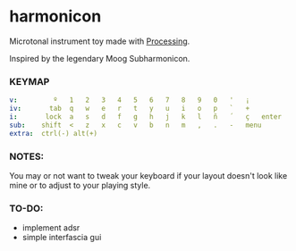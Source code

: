 # harmonicon
Microtonal instrument toy made with [Processing](https://processing.org/).

Inspired by the legendary Moog Subharmonicon.



### KEYMAP

```yaml
v:         º   1   2   3   4   5   6   7   8   9   0   '   ¡   
iv:       tab  q   w   e   r   t   y   u   i   o   p   `   +
i:       lock  a   s   d   f   g   h   j   k   l   ñ   ´   ç   enter
sub:    shift  <   z   x   c   v   b   n   m   ,   .   -   menu  
extra:  ctrl(-) alt(+)
```



### NOTES:

You may or not want to tweak your keyboard if your layout doesn't look like mine or to adjust to your playing style.



### TO-DO:

* implement adsr
* simple interfascia gui
